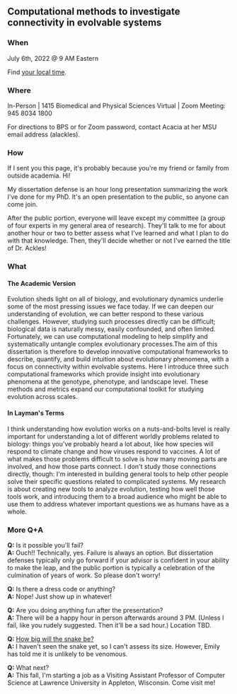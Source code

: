 ## Computational methods to investigate connectivity in evolvable systems

### When

July 6th, 2022 @ 9 AM Eastern

Find [your local time](https://www.timeanddate.com/worldclock/converter.html?iso=20220706T130000&p1=126).

### Where

In-Person | 1415 Biomedical and Physical Sciences
Virtual | Zoom Meeting: 945 8034 1800

For directions to BPS or for Zoom password, contact Acacia at her MSU email address (alackles).

### How

If I sent you this page, it's probably because you're my friend or family from outside academia. Hi!

My dissertation defense is an hour long presentation summarizing the work I've done for my PhD. It's an open presentation to the public, so anyone can come join. 

After the public portion, everyone will leave except my committee (a group of four experts in my general area of research). They'll talk to me for about another hour or two to better assess what I've learned and what I plan to do with that knowledge. Then, they'll decide whether or not I've earned the title of Dr. Ackles!

### What

#### The Academic Version

Evolution sheds light on all of biology, and evolutionary dynamics underlie some of the most pressing issues we face today. If we can deepen our understanding of evolution, we can better respond to these various challenges. However, studying such processes directly can be difficult; biological data is naturally messy, easily confounded, and often limited. Fortunately, we can use computational modeling to help simplify and systematically untangle complex evolutionary processes.The aim of this dissertation is therefore to develop innovative computational frameworks to describe, quantify, and build intuition about evolutionary phenomena, with a focus on connectivity within evolvable systems. Here I introduce three such computational frameworks which provide insight into evolutionary phenomena at the genotype, phenotype, and landscape level. These methods and metrics expand our computational toolkit for studying evolution across scales.

#### In Layman's Terms

I think understanding how evolution works on a nuts-and-bolts level is really important for understanding a lot of different worldly problems related to biology: things you've probably heard a lot about, like how species will respond to climate change and how viruses respond to vaccines. A lot of what makes those problems difficult to solve is how many moving parts are involved, and how those parts connect. I don't study those connections directly, though: I'm interested in building general tools to help other people solve their specific questions related to complicated systems. My research is about creating new tools to analyze evolution, testing how well those tools work, and introducing them to a broad audience who might be able to use them to address whatever important questions we as humans have as a whole.


### More Q+A

**Q:** Is it possible you'll fail?  
**A:** Ouch!! Technically, yes. Failure is always an option. But dissertation defenses typically only go forward if your advisor is confident in your ability to make the leap, and the public portion is typically a celebration of the culmination of years of work. So please don't worry!

**Q:** Is there a dress code or anything?  
**A:** Nope! Just show up in whatever!

**Q:** Are you doing anything fun after the presentation?  
**A:** There will be a happy hour in person afterwards around 3 PM. (Unless I fail, like you rudely suggested. Then it'll be a sad hour.) Location TBD.

**Q:** [How big will the snake be?](https://www.mcsweeneys.net/articles/faq-the-snake-fight-portion-of-your-thesis-defense)  
**A:** I haven't seen the snake yet, so I can't assess its size. However, Emily has told me it is unlikely to be venomous.

**Q:** What next?  
**A:** This fall, I'm starting a job as a Visiting Assistant Professor of Computer Science at Lawrence University in Appleton, Wisconsin. Come visit me!
